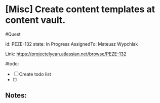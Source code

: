 # [Misc] Create content templates at content vault.
#Quest

id: PEZE-132
state: In Progress
AssignedTo: Mateusz Wypchlak

Link: https://projectelyean.atlassian.net/browse/PEZE-132



#todo:
- [ ] Create todo list
- [ ] 

## Notes:
